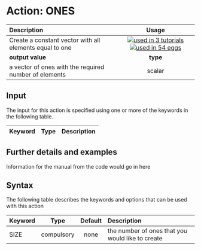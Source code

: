 # Action: ONES

| Description    | Usage |
|:--------|:--------:|
| Create a constant vector with all elements equal to one | [![used in 3 tutorials](https://img.shields.io/badge/tutorials-3-green.svg)](https://www.plumed-tutorials.org/browse.html?search=ONES)[![used in 54 eggs](https://img.shields.io/badge/nest-54-green.svg)](https://www.plumed-nest.org/browse.html?search=ONES)|
 | **output value** | **type** |
| a vector of ones with the required number of elements | scalar |

## Input

The input for this action is specified using one or more of the keywords in the following table.

| Keyword |  Type | Description |
|:--------|:------:|:-----------|


## Further details and examples 
Information for the manual from the code would go in here 
## Syntax 
The following table describes the keywords and options that can be used with this action 

| Keyword | Type | Default | Description |
|:-------|:----:|:-------:|:-----------|
| SIZE | compulsory | none | the number of ones that you would like to create |
